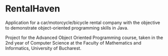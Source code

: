 # RentalHaven
Application for a car/motorcycle/bicycle rental company with the objective to demonstrate object-oriented programming skills in Java.  

Project for the Advanced Object Oriented Programming course, taken in the 2nd year of Computer Science at the Faculty of Mathematics and Informatics, University of Bucharest.
